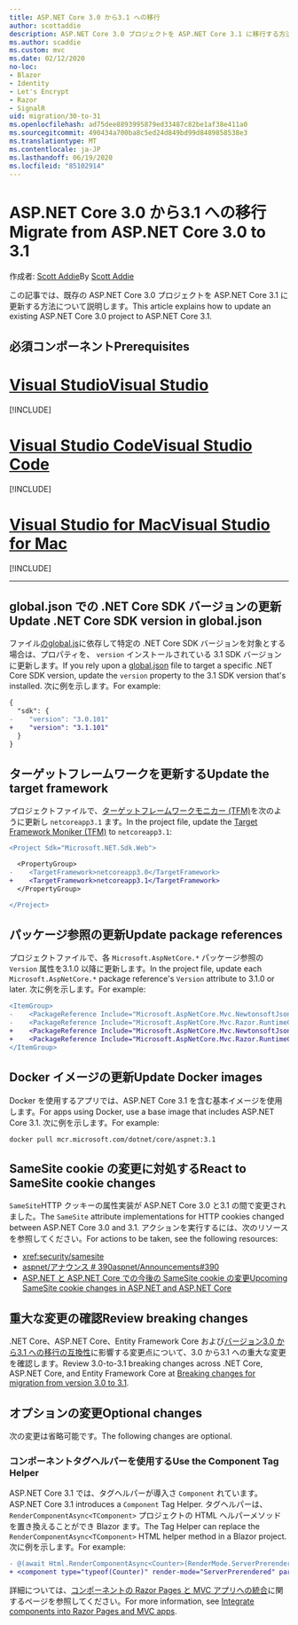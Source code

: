 ```yaml
---
title: ASP.NET Core 3.0 から3.1 への移行
author: scottaddie
description: ASP.NET Core 3.0 プロジェクトを ASP.NET Core 3.1 に移行する方法について説明します。
ms.author: scaddie
ms.custom: mvc
ms.date: 02/12/2020
no-loc:
- Blazor
- Identity
- Let's Encrypt
- Razor
- SignalR
uid: migration/30-to-31
ms.openlocfilehash: ad75dee8893995879ed33487c82be1af38e411a0
ms.sourcegitcommit: 490434a700ba8c5ed24d849bd99d8489858538e3
ms.translationtype: MT
ms.contentlocale: ja-JP
ms.lasthandoff: 06/19/2020
ms.locfileid: "85102914"
---
```

# <a name="migrate-from-aspnet-core-30-to-31"></a><span data-ttu-id="0c6c8-103">ASP.NET Core 3.0 から3.1 への移行</span><span class="sxs-lookup"><span data-stu-id="0c6c8-103">Migrate from ASP.NET Core 3.0 to 3.1</span></span>

<span data-ttu-id="0c6c8-104">作成者: [Scott Addie](https://github.com/scottaddie)</span><span class="sxs-lookup"><span data-stu-id="0c6c8-104">By [Scott Addie](https://github.com/scottaddie)</span></span>

<span data-ttu-id="0c6c8-105">この記事では、既存の ASP.NET Core 3.0 プロジェクトを ASP.NET Core 3.1 に更新する方法について説明します。</span><span class="sxs-lookup"><span data-stu-id="0c6c8-105">This article explains how to update an existing ASP.NET Core 3.0 project to ASP.NET Core 3.1.</span></span>

## <a name="prerequisites"></a><span data-ttu-id="0c6c8-106">必須コンポーネント</span><span class="sxs-lookup"><span data-stu-id="0c6c8-106">Prerequisites</span></span>

# <a name="visual-studio"></a>[<span data-ttu-id="0c6c8-107">Visual Studio</span><span class="sxs-lookup"><span data-stu-id="0c6c8-107">Visual Studio</span></span>](#tab/visual-studio)

[!INCLUDE[](~/includes/net-core-prereqs-vs-3.1.md)]

# <a name="visual-studio-code"></a>[<span data-ttu-id="0c6c8-108">Visual Studio Code</span><span class="sxs-lookup"><span data-stu-id="0c6c8-108">Visual Studio Code</span></span>](#tab/visual-studio-code)

[!INCLUDE[](~/includes/net-core-prereqs-vsc-3.1.md)]

# <a name="visual-studio-for-mac"></a>[<span data-ttu-id="0c6c8-109">Visual Studio for Mac</span><span class="sxs-lookup"><span data-stu-id="0c6c8-109">Visual Studio for Mac</span></span>](#tab/visual-studio-mac)

[!INCLUDE[](~/includes/net-core-prereqs-mac-3.1.md)]

---

## <a name="update-net-core-sdk-version-in-globaljson"></a><span data-ttu-id="0c6c8-110">global.json での .NET Core SDK バージョンの更新</span><span class="sxs-lookup"><span data-stu-id="0c6c8-110">Update .NET Core SDK version in global.json</span></span>

<span data-ttu-id="0c6c8-111">ファイル[のglobal.js](/dotnet/core/tools/global-json)に依存して特定の .NET Core SDK バージョンを対象とする場合は、プロパティを、 `version` インストールされている 3.1 SDK バージョンに更新します。</span><span class="sxs-lookup"><span data-stu-id="0c6c8-111">If you rely upon a [global.json](/dotnet/core/tools/global-json) file to target a specific .NET Core SDK version, update the `version` property to the 3.1 SDK version that's installed.</span></span> <span data-ttu-id="0c6c8-112">次に例を示します。</span><span class="sxs-lookup"><span data-stu-id="0c6c8-112">For example:</span></span>

```diff
{
  "sdk": {
-    "version": "3.0.101"
+    "version": "3.1.101"
  }
}
```

## <a name="update-the-target-framework"></a><span data-ttu-id="0c6c8-113">ターゲットフレームワークを更新する</span><span class="sxs-lookup"><span data-stu-id="0c6c8-113">Update the target framework</span></span>

<span data-ttu-id="0c6c8-114">プロジェクトファイルで、[ターゲットフレームワークモニカー (TFM)](/dotnet/standard/frameworks)を次のように更新し `netcoreapp3.1` ます。</span><span class="sxs-lookup"><span data-stu-id="0c6c8-114">In the project file, update the [Target Framework Moniker (TFM)](/dotnet/standard/frameworks) to `netcoreapp3.1`:</span></span>

```diff
<Project Sdk="Microsoft.NET.Sdk.Web">

  <PropertyGroup>
-    <TargetFramework>netcoreapp3.0</TargetFramework>
+    <TargetFramework>netcoreapp3.1</TargetFramework>
  </PropertyGroup>

</Project>
```

## <a name="update-package-references"></a><span data-ttu-id="0c6c8-115">パッケージ参照の更新</span><span class="sxs-lookup"><span data-stu-id="0c6c8-115">Update package references</span></span>

<span data-ttu-id="0c6c8-116">プロジェクトファイルで、各 `Microsoft.AspNetCore.*` パッケージ参照の `Version` 属性を3.1.0 以降に更新します。</span><span class="sxs-lookup"><span data-stu-id="0c6c8-116">In the project file, update each `Microsoft.AspNetCore.*` package reference's `Version` attribute to 3.1.0 or later.</span></span> <span data-ttu-id="0c6c8-117">次に例を示します。</span><span class="sxs-lookup"><span data-stu-id="0c6c8-117">For example:</span></span>

```diff
<ItemGroup>
-    <PackageReference Include="Microsoft.AspNetCore.Mvc.NewtonsoftJson" Version="3.0.0" />
-    <PackageReference Include="Microsoft.AspNetCore.Mvc.Razor.RuntimeCompilation" Version="3.0.0" Condition="'$(Configuration)' == 'Debug'" />
+    <PackageReference Include="Microsoft.AspNetCore.Mvc.NewtonsoftJson" Version="3.1.1" />
+    <PackageReference Include="Microsoft.AspNetCore.Mvc.Razor.RuntimeCompilation" Version="3.1.1" Condition="'$(Configuration)' == 'Debug'" />
</ItemGroup>
```

## <a name="update-docker-images"></a><span data-ttu-id="0c6c8-118">Docker イメージの更新</span><span class="sxs-lookup"><span data-stu-id="0c6c8-118">Update Docker images</span></span>

<span data-ttu-id="0c6c8-119">Docker を使用するアプリでは、ASP.NET Core 3.1 を含む基本イメージを使用します。</span><span class="sxs-lookup"><span data-stu-id="0c6c8-119">For apps using Docker, use a base image that includes ASP.NET Core 3.1.</span></span> <span data-ttu-id="0c6c8-120">次に例を示します。</span><span class="sxs-lookup"><span data-stu-id="0c6c8-120">For example:</span></span>

```console
docker pull mcr.microsoft.com/dotnet/core/aspnet:3.1
```

## <a name="react-to-samesite-cookie-changes"></a><span data-ttu-id="0c6c8-121">SameSite cookie の変更に対処する</span><span class="sxs-lookup"><span data-stu-id="0c6c8-121">React to SameSite cookie changes</span></span>

<span data-ttu-id="0c6c8-122">`SameSite`HTTP クッキーの属性実装が ASP.NET Core 3.0 と3.1 の間で変更されました。</span><span class="sxs-lookup"><span data-stu-id="0c6c8-122">The `SameSite` attribute implementations for HTTP cookies changed between ASP.NET Core 3.0 and 3.1.</span></span> <span data-ttu-id="0c6c8-123">アクションを実行するには、次のリソースを参照してください。</span><span class="sxs-lookup"><span data-stu-id="0c6c8-123">For actions to be taken, see the following resources:</span></span>

* <xref:security/samesite>
* [<span data-ttu-id="0c6c8-124">aspnet/アナウンス # 390</span><span class="sxs-lookup"><span data-stu-id="0c6c8-124">aspnet/Announcements#390</span></span>](https://github.com/aspnet/Announcements/issues/390)
* [<span data-ttu-id="0c6c8-125">ASP.NET と ASP.NET Core での今後の SameSite cookie の変更</span><span class="sxs-lookup"><span data-stu-id="0c6c8-125">Upcoming SameSite cookie changes in ASP.NET and ASP.NET Core</span></span>](https://devblogs.microsoft.com/aspnet/upcoming-samesite-cookie-changes-in-asp-net-and-asp-net-core/)

## <a name="review-breaking-changes"></a><span data-ttu-id="0c6c8-126">重大な変更の確認</span><span class="sxs-lookup"><span data-stu-id="0c6c8-126">Review breaking changes</span></span>

<span data-ttu-id="0c6c8-127">.NET Core、ASP.NET Core、Entity Framework Core および[バージョン3.0 から3.1 への移行の互換性](/dotnet/core/compatibility/3.0-3.1)に影響する変更点について、3.0 から3.1 への重大な変更を確認します。</span><span class="sxs-lookup"><span data-stu-id="0c6c8-127">Review 3.0-to-3.1 breaking changes across .NET Core, ASP.NET Core, and Entity Framework Core at [Breaking changes for migration from version 3.0 to 3.1](/dotnet/core/compatibility/3.0-3.1).</span></span>

## <a name="optional-changes"></a><span data-ttu-id="0c6c8-128">オプションの変更</span><span class="sxs-lookup"><span data-stu-id="0c6c8-128">Optional changes</span></span>

<span data-ttu-id="0c6c8-129">次の変更は省略可能です。</span><span class="sxs-lookup"><span data-stu-id="0c6c8-129">The following changes are optional.</span></span>

### <a name="use-the-component-tag-helper"></a><span data-ttu-id="0c6c8-130">コンポーネントタグヘルパーを使用する</span><span class="sxs-lookup"><span data-stu-id="0c6c8-130">Use the Component Tag Helper</span></span>

<span data-ttu-id="0c6c8-131">ASP.NET Core 3.1 では、タグヘルパーが導入さ `Component` れています。</span><span class="sxs-lookup"><span data-stu-id="0c6c8-131">ASP.NET Core 3.1 introduces a `Component` Tag Helper.</span></span> <span data-ttu-id="0c6c8-132">タグヘルパーは、 `RenderComponentAsync<TComponent>` プロジェクトの HTML ヘルパーメソッドを置き換えることができ Blazor ます。</span><span class="sxs-lookup"><span data-stu-id="0c6c8-132">The Tag Helper can replace the `RenderComponentAsync<TComponent>` HTML helper method in a Blazor project.</span></span> <span data-ttu-id="0c6c8-133">次に例を示します。</span><span class="sxs-lookup"><span data-stu-id="0c6c8-133">For example:</span></span>

```diff
- @(await Html.RenderComponentAsync<Counter>(RenderMode.ServerPrerendered, new { IncrementAmount = 10 }))
+ <component type="typeof(Counter)" render-mode="ServerPrerendered" param-IncrementAmount="10" />
```

<span data-ttu-id="0c6c8-134">詳細については、[コンポーネントの Razor Pages と MVC アプリへの統合](/aspnet/core/blazor/components/integrate-components-into-razor-pages-and-mvc-apps?view=aspnetcore-3.1)に関するページを参照してください。</span><span class="sxs-lookup"><span data-stu-id="0c6c8-134">For more information, see [Integrate components into Razor Pages and MVC apps](/aspnet/core/blazor/components/integrate-components-into-razor-pages-and-mvc-apps?view=aspnetcore-3.1).</span></span>
